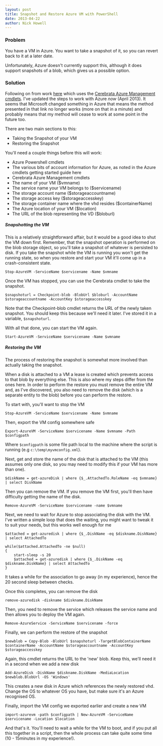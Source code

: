 ```yaml
---
layout: post
title: Snapshot and Restore Azure VM with PowerShell
date: 2013-04-22
author: Nick Howell
---
```

### Problem

You have a VM in Azure. You want to take a snapshot of it, so you can revert back to it at a later date.

Unfortunately, Azure doesn't currently support this, although it does support snapshots of a blob, which gives us a possible option.

### Solution

Following on from work [here](http://yossidahan.wordpress.com/2013/01/18/backing-up-a-windows-azure-virtual-machine-using-powershell/) which uses the [Cerebrata Azure Management cmdlets](http://www.cerebrata.com/products/azure-management-cmdlets/introduction). I've updated the steps to work with Azure *now* (April 2013). It seems that Microsoft changed something in Azure that means the method presented in that link no longer works (more on that in a minute) and probably means that my method will cease to work at some point in the future too.

There are two main sections to this:

* Taking the Snapshot of your VM
* Restoring the Snapshot

You'll need a couple things before this will work:

* Azure Powershell cmdlets
* The various bits of account information for Azure, as noted in the Azure cmdlets getting started guide here
* Cerebrata Azure Management cmdlets
* The name of your VM ($vmname)
* The service name your VM belongs to ($servicename)
* The storage account name ($storageaccountname)
* The storage access key ($storageaccesskey)
* The storage container name where the vhd resides ($containerName)
* The Azure location of your VM ($location)
* The URL of the blob representing the VD ($bloburl)

##### Snapshotting the VM

This is a relatively straightforward affair, but it would be a good idea to shut the VM down first. Remember, that the snapshot operation is performed on the blob storage object, so you'll take a snapshot of whatever is persisted to disk. If you take the snapshot while the VM is running you won't get the running state, so when you restore and start your VM it'll come up in a crash-consistent state.

`Stop-AzureVM -ServiceName $servicename -Name $vmname`

Once the VM has stopped, you can use the Cerebrata cmdlet to take the snapshot.

`$snapshoturl = Checkpoint-blob -BlobUrl $bloburl -AccountName $storageaccountname -AccountKey $storageaccesskey`

Note that the Checkpoint-blob cmdlet returns the URL of the newly taken snapshot. You should keep this because we'll need it later. I've stored it in a variable, `$snapshoturl`.

With all that done, you can start the VM again.

`Start-AzureVM -ServiceName $servicename -Name $vmname`

##### Restoring the VM

The process of restoring the snapshot is somewhat more involved than actually taking the snapshot.

When a disk is attached to a VM a lease is created which prevents access to that blob by everything else. This is also where my steps differ from the ones here. In order to perform the restore you must remove the entire VM and, as I've discovered, you also need to remove the disk (which is a separate entity to the blob) before you can perform the restore.

To start with, you'll want to stop the VM

`Stop-AzureVM -ServiceName $servicename -Name $vmname`

Then, export the VM config somewhere safe

`Export-AzureVM -ServiceName $servicename -Name $vmname -Path $configpath`

Where `$configpath` is some file path local to the machine where the script is running (e.g `c:\temp\myvmconfig.xml`).

Next, get and store the name of the disk that is attached to the VM (this assumes only one disk, so you may need to modify this if your VM has more than one).

`$diskName = get-azureDisk | where {$_.AttachedTo.RoleName -eq $vmname} | select DiskName`

Then you can remove the VM. If you remove the VM first, you'll then have difficulty getting the name of the disk.

`Remove-AzureVM -ServiceName $servicename -name $vmname`

Next, we need to wait for Azure to stop associating the disk with the VM. I've written a simple loop that does the waiting, you might want to tweak it to suit your needs, but this works well enough for me

`$attached = get-azuredisk | where {$_.DiskName -eq $diskname.DiskName} | select AttachedTo`
 
    while($attached.AttachedTo -ne $null)
    {
        start-sleep -s 20
        $attached = get-azuredisk | where {$_.DiskName -eq $diskname.DiskName} | select AttachedTo
    }
    
It takes a while for the association to go away (in my experience), hence the 20 second sleep between checks.

Once this completes, you can remove the disk

`remove-azuredisk -diskname $diskname.DiskName`

Then, you need to remove the service which releases the service name and then allows you to deploy the VM again.

`Remove-AzureService -ServiceName $servicename -force`

Finally, we can perform the restore of the snapshot

`$newblob = Copy-Blob -BlobUrl $snapshoturl -TargetBlobContainerName $containerName -AccountName $storageaccountname -AccountKey $storageaccesskey ` 

Again, this cmdlet returns the URL to the 'new' blob. Keep this, we'll need it in a second when we add a new disk

`Add-AzureDisk -DiskName $diskname.DiskName -MediaLocation $newblob.BlobUrl -OS 'Windows'`

This creates a new disk in Azure which references the newly restored vhd. Change the OS to whatever OS you have, but make sure it's an Azure recognised OS.

Finally, import the VM config we exported earlier and create a new VM

`import-azurevm -path $configpath | New-AzureVM -ServiceName $servicename -Location $location`

And that's it. You'll need to wait a while for the VM to boot, and if you put all this together in a script, then the whole process can take quite some time (10 - 15minutes in my experience!).
